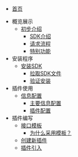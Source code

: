 * [首页](/)
- 概览展示
  - [初步介绍](page/principle.md?id=初步介绍)
    - [SDK介绍](page/principle.md?id=sdk介绍)
    - [请求流程](page/principle.md?id=请求流程)
    - [特别功能](page/principle.md?id=特别功能)
- 安装程序
  - [安装SDK](page/install.md?id=安装SDK)
    - [拉取SDK文件](page/install.md?id=拉取SDK文件)
    - [验证安装](page/install.md?id=验证安装)
- 插件使用
  - [信息配置](page/config.md?id=信息配置)
    - [主要信息配置](page/config.md?id=主要信息配置)
    - [插件配置](page/config.md?id=插件配置)
- 插件编写
  - [接口模板](page/plug_writing.md?id=接口模板)
    - [为什么采用模板？](page/plug_writing.md?id=为什么采用模板？)
  - [创建新插件](page/plug_writing.md?id=创建新插件)
  - [插件引入](page/plug_writing.md?id=插件引入)
